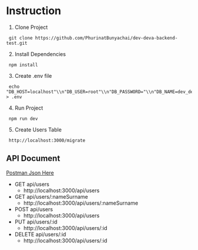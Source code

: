 # Instruction

1.  Clone Project

```
 git clone https://github.com/PhurinatBunyachai/dev-deva-backend-test.git
```

2.  Install Dependencies

```
 npm install
```

3.  Create .env file

```
 echo "DB_HOST=localhost"\\n"DB_USER=root"\\n"DB_PASSWORD="\\n"DB_NAME=dev_deva_db"\\n"PORT=3000" > .env       
```

4.  Run Project

```
 npm run dev
```

5.  Create Users Table

```
 http://localhost:3000/migrate
```

## API Document 
[Postman Json Here](https://github.com/PhurinatBunyachai/dev-deva-backend-test/blob/main/users-api.postman_collection.json)

- GET api/users
    - http://localhost:3000/api/users
    $~$
- GET api/users/:nameSurname
    - http://localhost:3000/api/users/:nameSurname
    $~$
- POST api/users
    - http://localhost:3000/api/users
    $~$
- PUT api/users/:id
    - http://localhost:3000/api/users/:id
    $~$
- DELETE api/users/:id
    - http://localhost:3000/api/users/:id
